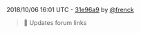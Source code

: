 2018/10/06 16:01 UTC - [31e96a9](https://github.com/hassio-addons/addon-motioneye/commit/31e96a975aa5f3aca314cfe614fd0187ceeae580) by [@frenck](https://github.com/frenck)
> :rocket: Updates forum links 

